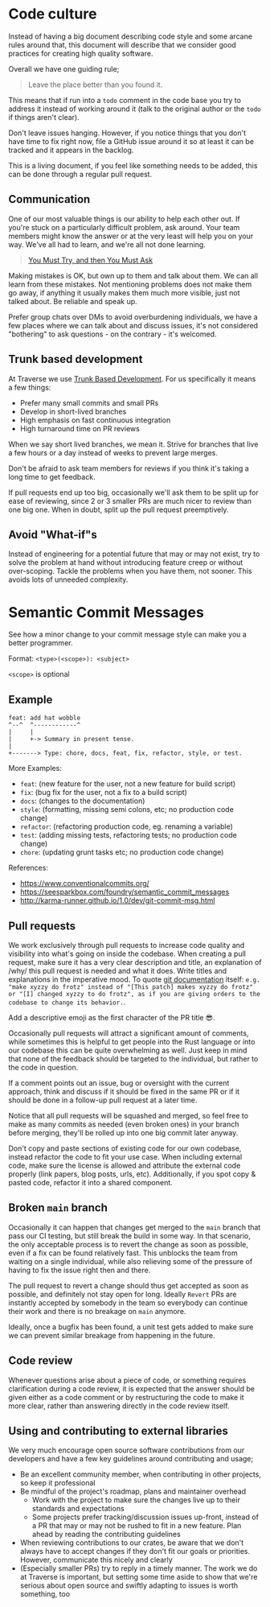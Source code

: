 # Code culture

Instead of having a big document describing code style and some arcane rules around that, this document will describe that we consider good practices for creating high quality software.

Overall we have one guiding rule;

> Leave the place better than you found it.

This means that if run into a `todo` comment in the code base you try to address it instead of working around it (talk to the original author or the `todo` if things aren't clear).

Don't leave issues hanging. However, if you notice things that you don't have time to fix right now, file a GitHub issue around it so at least it can be tracked and it appears in the backlog.

This is a living document, if you feel like something needs to be added, this can be done through a regular pull request.

## Communication

One of our most valuable things is our ability to help each other out. If you're stuck on a particularly difficult problem, ask around. Your team members might know the answer or at the very least will help you on your way. We've all had to learn, and we're all not done learning.

> [You Must Try, and then You Must Ask][2]

Making mistakes is OK, but own up to them and talk about them. We can all learn from these mistakes. Not mentioning problems does not make them go away, if anything it usually makes them much more visible, just not talked about. Be reliable and speak up.

Prefer group chats over DMs to avoid overburdening individuals, we have a few places where we can talk about and discuss issues, it's not considered "bothering" to ask questions - on the contrary - it's welcomed.

## Trunk based development

At Traverse we use [Trunk Based Development][1]. For us specifically it means a few things:

 * Prefer many small commits and small PRs
 * Develop in short-lived branches
 * High emphasis on fast continuous integration
 * High turnaround time on PR reviews

When we say short lived branches, we mean it. Strive for branches that live a few hours or a day instead of weeks to prevent large merges.

Don't be afraid to ask team members for reviews if you think it's taking a long time to get feedback.

If pull requests end up too big, occasionally we'll ask them to be split up for ease of reviewing, since 2 or 3 smaller PRs are much nicer to review than one big one. When in doubt, split up the pull request preemptively.

## Avoid "What-if"s

Instead of engineering for a potential future that may or may not exist, try to solve the problem at hand without introducing feature creep or without over-scoping. Tackle the problems when you have them, not sooner. This avoids lots of unneeded complexity. 

# Semantic Commit Messages

See how a minor change to your commit message style can make you a better programmer.

Format: `<type>(<scope>): <subject>`

`<scope>` is optional

## Example

```
feat: add hat wobble
^--^  ^------------^
|     |
|     +-> Summary in present tense.
|
+-------> Type: chore, docs, feat, fix, refactor, style, or test.
```

More Examples:

- `feat`: (new feature for the user, not a new feature for build script)
- `fix`: (bug fix for the user, not a fix to a build script)
- `docs`: (changes to the documentation)
- `style`: (formatting, missing semi colons, etc; no production code change)
- `refactor`: (refactoring production code, eg. renaming a variable)
- `test`: (adding missing tests, refactoring tests; no production code change)
- `chore`: (updating grunt tasks etc; no production code change)

References:

- https://www.conventionalcommits.org/
- https://seesparkbox.com/foundry/semantic_commit_messages
- http://karma-runner.github.io/1.0/dev/git-commit-msg.html

## Pull requests

We work exclusively through pull requests to increase code quality and visibility into what's going on inside the codebase. When creating a pull request, make sure it has a very clear description and title, an explanation of /why/ this pull request is needed and what it does.
Write titles and explanations in the imperative mood. To quote [git documentation] itself: `e.g. "make xyzzy do frotz" instead of "[This patch] makes xyzzy do frotz" or "[I] changed xyzzy to do frotz", as if you are giving orders to the codebase to change its behavior.`.

Add a descriptive emoji as the first character of the PR title 😎.

[git documentation]: https://git-scm.com/docs/SubmittingPatches#describe-changes

Occasionally pull requests will attract a significant amount of comments, while sometimes this is helpful to get people into the Rust language or into our codebase this can be quite overwhelming as well. Just keep in mind that none of the feedback should be targeted to the individual, but rather to the code in question.

If a comment points out an issue, bug or oversight with the current approach, think and discuss if it should be fixed in the same PR or if it should be done in a follow-up pull request at a later time.

Notice that all pull requests will be squashed and merged, so feel free to make as many commits as needed (even broken ones) in your branch before merging, they'll be rolled up into one big commit later anyway.

Don't copy and paste sections of existing code for our own codebase, instead refactor the code to fit your use case. When including external code, make sure the license is allowed and attribute the external code properly (link papers, blog posts, urls, etc). Additionally, if you spot copy & pasted code, refactor it into a shared component.

## Broken `main` branch

Occasionally it can happen that changes get merged to the `main` branch that pass our CI testing, but still break the build in some way. In that scenario, the only acceptable process is to revert the change as soon as possible, even if a fix can be found relatively fast. This unblocks the team from waiting on a single individual, while also relieving some of the pressure of having to fix the issue right then and there.

The pull request to revert a change should thus get accepted as soon as possible, and definitely not stay open for long. Ideally `Revert` PRs are instantly accepted by somebody in the team so everybody can continue their work and there is no breakage on `main` anymore.

Ideally, once a bugfix has been found, a unit test gets added to make sure we can prevent similar breakage from happening in the future.

## Code review

Whenever questions arise about a piece of code, or something requires clarification during a code review, it is expected that the answer should be given either as a code comment or by restructuring the code to make it more clear, rather than answering directly in the code review itself.

## Using and contributing to external libraries

We very much encourage open source software contributions from our developers and have a few key guidelines around contributing and usage;

 * Be an excellent community member, when contributing in other projects, so keep it professional
 * Be mindful of the project's roadmap, plans and maintainer overhead
    * Work with the project to make sure the changes live up to their standards and expectations
    * Some projects prefer tracking/discussion issues up-front, instead of a PR that may or may not be rushed to fit in a new feature. Plan ahead by reading the contributing guidelines
 * When reviewing contributions to our crates, be aware that we don't always have to accept changes if they don't fit our goals or priorities. However, communicate this nicely and clearly
 * (Especially smaller PRs) try to reply in a timely manner. The work we do at Traverse is important, but setting some time aside to show that we're serious about open source and swiftly adapting to issues is worth something, too

[1]: https://trunkbaseddevelopment.com
[2]: https://blogs.akamai.com/2013/10/you-must-try-and-then-you-must-ask.html
